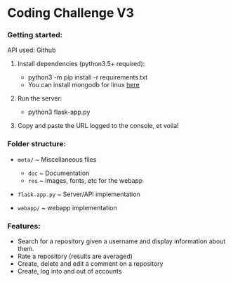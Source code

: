 # Coding Challenge V3

### Getting started:
API used: Github

1. Install dependencies (python3.5+ required):
	- python3 -m pip install -r requirements.txt
	- You can install mongodb for linux [here](https://www.mongodb.com/docs/manual/administration/install-on-linux/)

2. Run the server:
	- python3 flask-app.py

3. Copy and paste the URL logged to the console, et voila!

### Folder structure:
- `meta/` ~ Miscellaneous files
	- `doc` ~ Documentation
	- `res` ~ Images, fonts, etc for the webapp

- `flask-app.py` ~ Server/API implementation
- `webapp/` ~ webapp implementation

### Features: 
- Search for a repository given a username and display information about them.
- Rate a repository (results are averaged)
- Create, delete and edit a comment on a repository
- Create, log into and out of accounts
